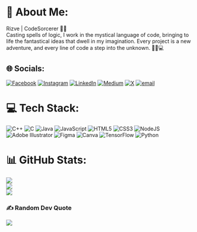 # 💫 About Me:
Rizve | CodeSorcerer 🧙‍♂️<br>Casting spells of logic, I work in the mystical language of code, bringing to life the fantastical ideas that dwell in my imagination. Every project is a new adventure, and every line of code a step into the unknown. 🌙✨💻


## 🌐 Socials:
[![Facebook](https://img.shields.io/badge/Facebook-%231877F2.svg?logo=Facebook&logoColor=white)](https://facebook.com/rizve.reza.158218) [![Instagram](https://img.shields.io/badge/Instagram-%23E4405F.svg?logo=Instagram&logoColor=white)](https://instagram.com/kh_rizve) [![LinkedIn](https://img.shields.io/badge/LinkedIn-%230077B5.svg?logo=linkedin&logoColor=white)](https://linkedin.com/in/kh-rizve-reza) [![Medium](https://img.shields.io/badge/Medium-12100E?logo=medium&logoColor=white)](https://medium.com/@rizve_kh) [![X](https://img.shields.io/badge/X-black.svg?logo=X&logoColor=white)](https://x.com/rizve21) [![email](https://img.shields.io/badge/Email-D14836?logo=gmail&logoColor=white)](mailto:rizve18bd@gmail.com) 

# 💻 Tech Stack:
![C++](https://img.shields.io/badge/c++-%2300599C.svg?style=for-the-badge&logo=c%2B%2B&logoColor=white) ![C](https://img.shields.io/badge/c-%2300599C.svg?style=for-the-badge&logo=c&logoColor=white) ![Java](https://img.shields.io/badge/java-%23ED8B00.svg?style=for-the-badge&logo=openjdk&logoColor=white) ![JavaScript](https://img.shields.io/badge/javascript-%23323330.svg?style=for-the-badge&logo=javascript&logoColor=%23F7DF1E) ![HTML5](https://img.shields.io/badge/html5-%23E34F26.svg?style=for-the-badge&logo=html5&logoColor=white) ![CSS3](https://img.shields.io/badge/css3-%231572B6.svg?style=for-the-badge&logo=css3&logoColor=white) ![NodeJS](https://img.shields.io/badge/node.js-6DA55F?style=for-the-badge&logo=node.js&logoColor=white) ![Adobe Illustrator](https://img.shields.io/badge/adobe%20illustrator-%23FF9A00.svg?style=for-the-badge&logo=adobe%20illustrator&logoColor=white) ![Figma](https://img.shields.io/badge/figma-%23F24E1E.svg?style=for-the-badge&logo=figma&logoColor=white) ![Canva](https://img.shields.io/badge/Canva-%2300C4CC.svg?style=for-the-badge&logo=Canva&logoColor=white) ![TensorFlow](https://img.shields.io/badge/TensorFlow-%23FF6F00.svg?style=for-the-badge&logo=TensorFlow&logoColor=white) ![Python](https://img.shields.io/badge/python-3670A0?style=for-the-badge&logo=python&logoColor=ffdd54)
# 📊 GitHub Stats:
![](https://github-readme-stats.vercel.app/api?username=khrizve&theme=nightowl&hide_border=false&include_all_commits=false&count_private=false)<br/>
![](https://nirzak-streak-stats.vercel.app/?user=khrizve&theme=nightowl&hide_border=false)<br/>
![](https://github-readme-stats.vercel.app/api/top-langs/?username=khrizve&theme=nightowl&hide_border=false&include_all_commits=false&count_private=false&layout=compact)

### ✍️ Random Dev Quote
![](https://quotes-github-readme.vercel.app/api?type=horizontal&theme=radical)


  
<!-- Proudly created with GPRM ( https://gprm.itsvg.in ) -->

